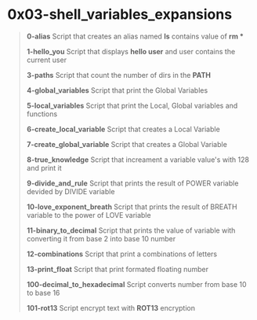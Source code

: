 # 0x03-shell_variables_expansions

>
> **0-alias** Script that creates an alias named __ls__ contains value of __rm *__
>
> **1-hello_you** Script that displays __hello user__ and user contains the current user
>
> **3-paths** Script that count the number of dirs in the __PATH__
>
> **4-global_variables** Script that print the Global Variables
>
> **5-local_variables** Script that print the Local, Global variables and functions
>
> **6-create_local_variable** Script that creates a Local Variable
>
> **7-create_global_variable** Script that creates a Global Variable
>
> **8-true_knowledge** Script that increament a variable value's with 128 and print it
>
> **9-divide_and_rule** Script that prints the result of POWER variable devided by DIVIDE variable
>
> **10-love_exponent_breath** Script that prints the result of BREATH variable to the power of LOVE variable
>
> **11-binary_to_decimal** Script that prints the value of variable with converting it from base 2 into base 10 number
>
> **12-combinations** Script that print a combinations of letters
>
> **13-print_float** Script that print formated floating number
>
> **100-decimal_to_hexadecimal** Script converts number from base 10 to base 16
>
> **101-rot13** Script encrypt text with __ROT13__ encryption
>
>
>
>
>
